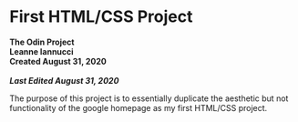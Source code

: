 <h1>First HTML/CSS Project</h1>
<p>
<b>The Odin Project<br>
Leanne Iannucci<br>
Created August 31, 2020<br>
<br>
  <i>Last Edited August 31, 2020<br></i>
  </b></p>
  
  <p> The purpose of this project is to essentially duplicate the aesthetic but not functionality of the google homepage as my first HTML/CSS project.</p>

